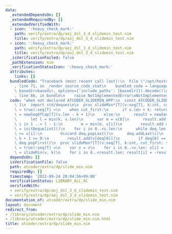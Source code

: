 ```yaml
---
data:
  _extendedDependsOn: []
  _extendedRequiredBy: []
  _extendedVerifiedWith:
  - icon: ':heavy_check_mark:'
    path: verify/extra/dp/aoj_dsl_3_d_slidemin_test.nim
    title: verify/extra/dp/aoj_dsl_3_d_slidemin_test.nim
  - icon: ':heavy_check_mark:'
    path: verify/extra/dp/aoj_dsl_3_d_slidemin_test.nim
    title: verify/extra/dp/aoj_dsl_3_d_slidemin_test.nim
  _isVerificationFailed: false
  _pathExtension: nim
  _verificationStatusIcon: ':heavy_check_mark:'
  attributes:
    links: []
  bundledCode: "Traceback (most recent call last):\n  File \"/opt/hostedtoolcache/Python/3.10.7/x64/lib/python3.10/site-packages/onlinejudge_verify/documentation/build.py\"\
    , line 71, in _render_source_code_stat\n    bundled_code = language.bundle(stat.path,\
    \ basedir=basedir, options={'include_paths': [basedir]}).decode()\n  File \"/opt/hostedtoolcache/Python/3.10.7/x64/lib/python3.10/site-packages/onlinejudge_verify/languages/nim.py\"\
    , line 86, in bundle\n    raise NotImplementedError\nNotImplementedError\n"
  code: "when not declared ATCODER_SLIDEMIN_HPP:\n  const ATCODER_SLIDEMIN_HPP* =\
    \ 1\n  import std/deques\n\n  proc slideMin*[T](v:seq[T], k:int, cut_first: static[bool]\
    \ = true):seq[T] =\n    when cut_first:\n      if v.len < k: return\n      result\
    \ = newSeqOfCap[T](v.len - k + 1)\n    else:\n      result = newSeqOfCap[T](v.len)\n\
    \      let l = min(k, v.len)\n      var m = v[0]\n      result.add m\n      for\
    \ i in 1 ..< l - 1:\n        m = min(m, v[i])\n        result.add m\n    var deq\
    \ = initDeque[int]()\n    for i in 0..<v.len:\n      while deq.len > 0 and v[deq[^1]]\
    \ >= v[i]:\n        discard deq.popLast()\n      deq.addLast(i)\n      if i -\
    \ k + 1 >= 0:\n        result.add(v[deq[0]])\n        if deq[0] == i - k + 1:\
    \ deq.popFirst()\n  proc slideMax*[T](v:seq[T], k:int, cut_first: static[bool]\
    \ = true):seq[T] =\n    var v = v\n    for i in 0..<v.len: v[i] = -v[i]\n    result\
    \ = slideMin(v, k)\n    for i in 0..<result.len: result[i] = -result[i]\n"
  dependsOn: []
  isVerificationFile: false
  path: atcoder/extra/dp/slide_min.nim
  requiredBy: []
  timestamp: '2022-09-24 20:04:56+09:00'
  verificationStatus: LIBRARY_ALL_AC
  verifiedWith:
  - verify/extra/dp/aoj_dsl_3_d_slidemin_test.nim
  - verify/extra/dp/aoj_dsl_3_d_slidemin_test.nim
documentation_of: atcoder/extra/dp/slide_min.nim
layout: document
redirect_from:
- /library/atcoder/extra/dp/slide_min.nim
- /library/atcoder/extra/dp/slide_min.nim.html
title: atcoder/extra/dp/slide_min.nim
---
```

